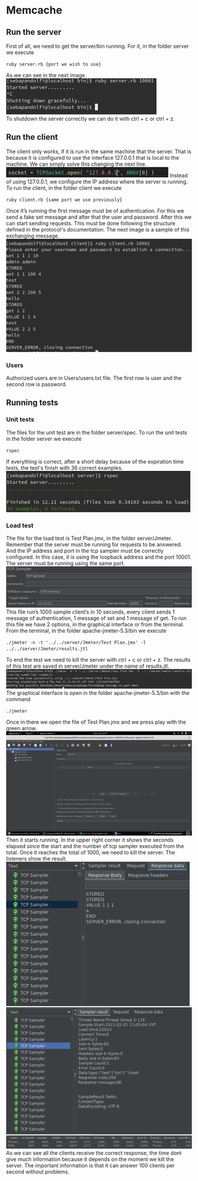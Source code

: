# Memcache
## Run the server
First of all, we need to get the server/bin running. For it, in the folder server we execute

`ruby server.rb {port we wish to use}`

As we can see in the next image.
![alt text](images/server.png)  
To shutdown the server correctly we can do it with ctrl + c or ctrl + z.

## Run the client
The client only works, if it is run in the same machine that the server. That is because it is
configured to use the interface 127.0.0.1 that is local to the machine. We can simply solve
this changing the next line.
![alt text](images/tcpsocket.png)
Instead of using 127.0.0.1, we configure the IP address where the server is running.  
To run the client, in the folder client we execute 

`ruby client.rb {same port we use previously}`  

Once it’s running the first message must be of authentication. For this we send a fake set
message and after that the user and password.
After this we can start sending requests. This must be done following the structure defined
in the protocol's documentation.
The next image is a sample of this exchanging message.
![alt text](images/communication.png)

### Users
Authorized users are in Users/users.txt file. The first row is user and the second row is password.

## Running tests

### Unit tests
The files for the unit test are in the folder server/spec. To run the unit tests in the folder server we execute

`rspec`  

If everything is correct, after a short delay because of the expiration time tests, the test's finish with 36 correct examples.  
![alt text](images/rspec.png) 

### Load test
The file for the load test is Test Plan.jmx, in the folder server/Jmeter. Remember that
the server must be running for requests to be answered. And the IP address and port in the
tcp sampler must be correctly configured. In this case, it is using the loopback address and
the port 10001. The server must be running using the same port.  
![alt text](images/tcpsampler.png) 
This file run’s 1000 sample client’s in 10 seconds, every client sends 1 message of
authentication, 1 message of set and 1 message of get.
To run this file we have 2 options, in the graphical interface or from the terminal.
From the terminal, in the folder apache-jmeter-5.3/bin we execute  

`./jmeter -n -t '../../server/Jmeter/Test Plan.jmx' -l ../../server/Jmeter/results.jtl`  

To end the test we need to kill the server with ctrl + c or ctrl + z. The results of this test are
saved in server/Jmeter under the name of results.jtl.  
![alt text](images/jmeterCli.png) 
The graphical interface is open in the folder apache-jmeter-5.3/bin with the command  

`./jmeter`

Once in there we open the file of Test Plan.jmx and we press play with the green arrow.
![alt text](images/jmeterGui.png) 
Then it starts running. In the upper right corner it shows the seconds elapsed since the start
and the number of tcp sampler executed from the total. Once it reaches the total of 1000, we
need to kill the server.
The listeners show the result.
![alt text](images/listener1.png) 
![alt text](images/listener2.png) 
![alt text](images/listener3.png) 
![alt text](images/listener4.png) 
As we can see all the clients receive the correct response, the time dont give much
information because it depends on the moment we kill the server.
The important information is that it can answer 100 clients per second without problems.








